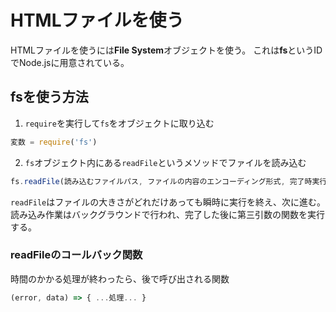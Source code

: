 # HTMLファイルを使う
HTMLファイルを使うには**File System**オブジェクトを使う。
これは**fs**というIDでNode.jsに用意されている。
## fsを使う方法
1. `require`を実行して`fs`をオブジェクトに取り込む
```js
変数 = require('fs')
```
2.  `fs`オブジェクト内にある`readFile`というメソッドでファイルを読み込む
```js
fs.readFile(読み込むファイルパス, ファイルの内容のエンコーディング形式, 完了時実行するコールバック関数)
```
`readFile`はファイルの大きさがどれだけあっても瞬時に実行を終え、次に進む。
読み込み作業はバックグラウンドで行われ、完了した後に第三引数の関数を実行する。
### readFileのコールバック関数
時間のかかる処理が終わったら、後で呼び出される関数
```js
(error, data) => { ...処理... }
```